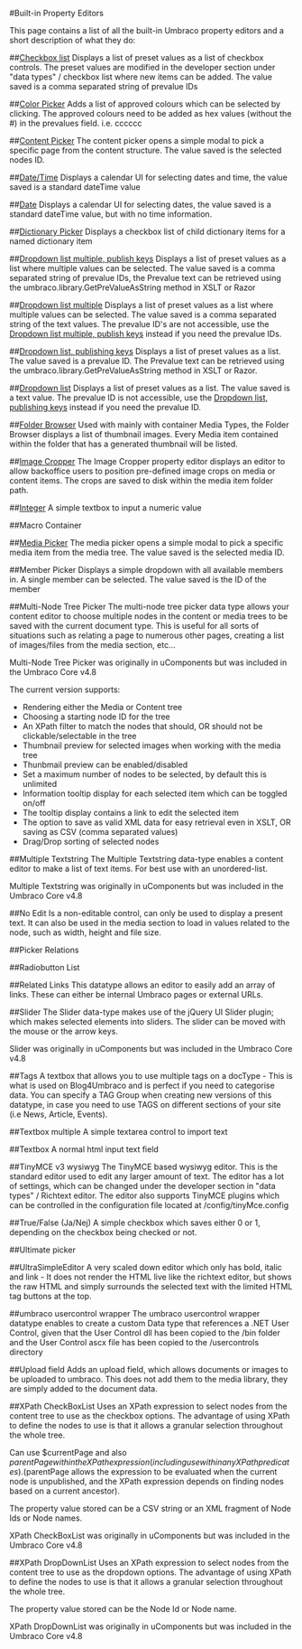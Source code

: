 #Built-in Property Editors

This page contains a list of all the built-in Umbraco property editors and a short description of what they do:

##[Checkbox list](Checkbox-List.md)
Displays a list of preset values as a list of checkbox controls. The preset values are modified in the developer section under "data types" / checkbox list where new items can be added. The value saved is a comma separated string of prevalue IDs

##[Color Picker](Color-Picker.md)
Adds a list of approved colours which can be selected by clicking. The approved colours need to be added as hex values (without the #) in the prevalues field. i.e. cccccc

##[Content Picker](Content-Picker.md)
The content picker opens a simple modal to pick a specific page from the content structure. The value saved is the selected nodes ID. 

##[Date/Time](Date-Time.md)
Displays a calendar UI for selecting dates and time, the value saved is a standard dateTime value

##[Date](Date.md)
Displays a calendar UI for selecting dates, the value saved is a standard dateTime value, but with no time information.

##[Dictionary Picker](Dictionary-Picker.md)
Displays a checkbox list of child dictionary items for a named dictionary item

##[Dropdown list multiple, publish keys](Dropdown-Multiple-Publish-Keys.md)
Displays a list of preset values as a list where multiple values can be selected. The value saved is a comma separated string of prevalue IDs, the Prevalue text can be retrieved using the umbraco.library.GetPreValueAsString method in XSLT or Razor

##[Dropdown list multiple](Dropdown-Multiple.md)
Displays a list of preset values as a list where multiple values can be selected. The value saved is a comma separated string of the text values. The prevalue ID's are not accessible, use the [Dropdown list multiple, publish keys](Dropdown-Multiple-Publish-Keys.md) instead if you need the prevalue IDs.

##[Dropdown list, publishing keys](Dropdown-Publish-Keys.md)
Displays a list of preset values as a list. The value saved is a prevalue ID. The Prevalue text can be retrieved using the umbraco.library.GetPreValueAsString method in XSLT or Razor.

##[Dropdown list](Dropdown.md)
Displays a list of preset values as a list. The value saved is a text value. The prevalue ID is not accessible, use the [Dropdown list, publishing keys](Dropdown-Publish-Keys.md) instead if you need the prevalue ID.

##[Folder Browser](Folder-Browser.md)
Used with mainly with container Media Types, the Folder Browser displays a list of thumbnail images. Every Media item contained within the folder that has a generated thumbnail will be listed.

##[Image Cropper](Image-Cropper.md)
The Image Cropper property editor displays an editor to allow backoffice users to position pre-defined image crops on media or content items. The crops are saved to disk within the media item folder path.

##[Integer](Integer.md)
A simple textbox to input a numeric value

##Macro Container

##[Media Picker](Media-Picker.md)
The media picker opens a simple modal to pick a specific media item from the media tree. The value saved is the selected media ID.

##Member Picker
Displays a simple dropdown with all available members in. A single member can be selected. The value saved is the ID of the member

##Multi-Node Tree Picker
The multi-node tree picker data type allows your content editor to choose multiple nodes in the content or media trees to be saved with the current document type. This is useful for all sorts of situations such as relating a page to numerous other pages, creating a list of images/files from the media section, etc... 

Multi-Node Tree Picker was originally in uComponents but was included in the Umbraco Core v4.8 

The current version supports:

* Rendering either the Media or Content tree
* Choosing a starting node ID for the tree
* An XPath filter to match the nodes that should, OR should not be clickable/selectable in the tree
* Thumbnail preview for selected images when working with the media tree
* Thunbmail preview can be enabled/disabled
* Set a maximum number of nodes to be selected, by default this is unlimited
* Information tooltip display for each selected item which can be toggled on/off
* The tooltip display contains a link to edit the selected item
* The option to save as valid XML data for easy retrieval even in XSLT, OR saving as CSV (comma separated values)
* Drag/Drop sorting of selected nodes


##Multiple Textstring
The Multiple Textstring data-type enables a content editor to make a list of text items. For best use with an unordered-list.

Multiple Textstring was originally in uComponents but was included in the Umbraco Core v4.8 

##No Edit
Is a non-editable control, can only be used to display a present text. It can also be used in the media section to load in values related to the node, such as width, height and file size.

##Picker Relations

##Radiobutton List

##Related Links
This datatype allows an editor to easily add an array of links. These can either be internal Umbraco pages or external URLs.

##Slider
The Slider data-type makes use of the jQuery UI Slider plugin; which makes selected elements into sliders. The slider can be moved with the mouse or the arrow keys.

Slider was originally in uComponents but was included in the Umbraco Core v4.8 

##Tags
A textbox that allows you to use multiple tags on a docType - This is what is used on Blog4Umbraco and is perfect if you need to categorise data.  You can specify a TAG Group when creating new versions of this datatype, in case you need to use TAGS on different sections of your site (i.e  News, Article, Events).

##Textbox multiple
A simple textarea control to import text

##Textbox
A normal html input text field

##TinyMCE v3 wysiwyg
The TinyMCE based wysiwyg editor. This is the standard editor used to edit any larger amount of text. The editor has a lot of settings, which can be changed under the developer section in "data types" / Richtext editor. The editor also supports TinyMCE plugins which can be controlled in the configuration file located at /config/tinyMce.config

##True/False (Ja/Nej)
A simple checkbox which saves either 0 or 1, depending on the checkbox being checked or not.

##Ultimate picker

##UltraSimpleEditor
A very scaled down editor which only has bold, italic and link - It does not render the HTML live like the richtext editor, but shows the raw HTML and simply surrounds the selected text with the limited HTML tag buttons at the top.

##umbraco usercontrol wrapper
The umbraco usercontrol wrapper datatype enables to create a custom Data type that references a .NET User Control, given that the User Control dll has been copied to the /bin folder and the User Control ascx file has been copied to the /usercontrols directory

##Upload field
Adds an upload field, which allows documents or images to be uploaded to umbraco. This does not add them to the media library, they are simply added to the document data.

##XPath CheckBoxList
Uses an XPath expression to select nodes from the content tree to use as the checkbox options. The advantage of using XPath to define the nodes to use is that it allows a granular selection throughout the whole tree.

Can use $currentPage and also $parentPage within the XPath expression (including use within any XPath predicates). ($parentPage allows the expression to be evaluated when the current node is unpublished, and the XPath expression depends on finding nodes based on a current ancestor).

The property value stored can be a CSV string or an XML fragment of Node Ids or Node names.

XPath CheckBoxList was originally in uComponents but was included in the Umbraco Core v4.8

##XPath DropDownList
Uses an XPath expression to select nodes from the content tree to use as the dropdown options. The advantage of using XPath to define the nodes to use is that it allows a granular selection throughout the whole tree.

The property value stored can be the Node Id or Node name.

XPath DropDownList was originally in uComponents but was included in the Umbraco Core v4.8
